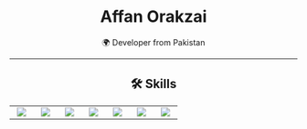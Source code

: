 <div align="center">
  <h1>Affan Orakzai</h1>
  <p>🌍 Developer from Pakistan</p>
</div>

---

<div align="center">
  <h2>🛠 Skills</h2>
  <style>
    @keyframes pulse {
      0%, 100% { transform: scale(1); }
      50% { transform: scale(1.1); }
    }
    .badge {
      animation: pulse 2s infinite;
      display: inline-block;
      margin: 0 5px;
    }
  </style>
  <table>
    <tr>
      <td class="badge"><img src="https://img.shields.io/badge/-Python-3776AB?style=for-the-badge&logo=python&logoColor=white"></td>
      <td class="badge"><img src="https://img.shields.io/badge/-Java-007396?style=for-the-badge&logo=java&logoColor=white"></td>
      <td class="badge"><img src="https://img.shields.io/badge/-SQL-4479A1?style=for-the-badge&logo=postgresql&logoColor=white"></td>
      <td class="badge"><img src="https://img.shields.io/badge/-HTML-E34F26?style=for-the-badge&logo=html5&logoColor=white"></td>
      <td class="badge"><img src="https://img.shields.io/badge/-CSS-1572B6?style=for-the-badge&logo=css3&logoColor=white"></td>
      <td class="badge"><img src="https://img.shields.io/badge/-Photoshop-31A8FF?style=for-the-badge&logo=adobephotoshop&logoColor=white"></td>
      <td class="badge"><img src="https://img.shields.io/badge/-Lightroom-31A8FF?style=for-the-badge&logo=adobelightroom&logoColor=white"></td>
    </tr>
  </table>
</div>
